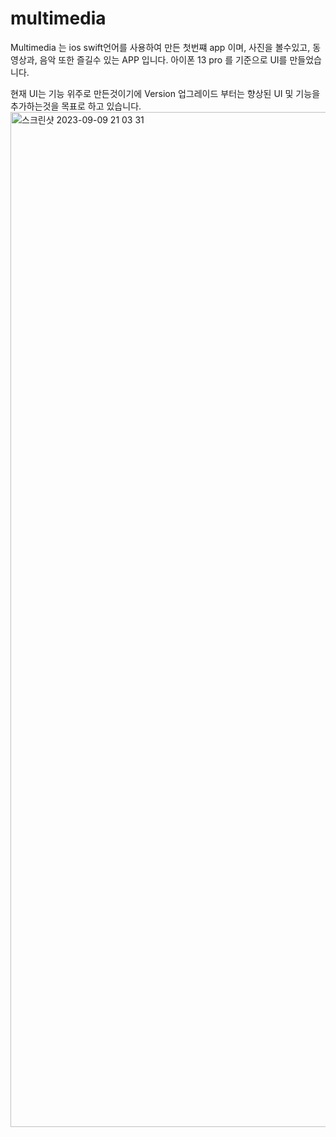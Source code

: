 # multimedia
Multimedia 는 ios swift언어를 사용하여 만든 첫번쨰 app 이며, 
사진을 볼수있고, 동영상과, 음악 또한 즐길수 있는 APP 입니다. 
아이폰 13 pro 를 기준으로 UI를 만들었습니다. 

현재 UI는 기능 위주로 만든것이기에 
Version 업그레이드 부터는 향상된 UI 및 기능을 추가하는것을 목표로 하고 있습니다. 
<img width="1624" alt="스크린샷 2023-09-09 21 03 31" src="https://github.com/kimgyeoll/multimedia/assets/105435276/33410e44-7249-4722-8ecb-7a35001feff4">
